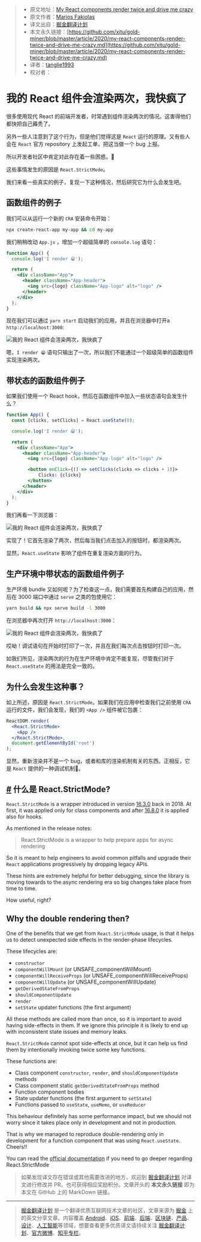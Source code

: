 > * 原文地址：[My React components render twice and drive me crazy](https://mariosfakiolas.com/blog/my-react-components-render-twice-and-drive-me-crazy/)
> * 原文作者：[Marios Fakiolas](https://mariosfakiolas.com/)
> * 译文出自：[掘金翻译计划](https://github.com/xitu/gold-miner)
> * 本文永久链接：[https://github.com/xitu/gold-miner/blob/master/article/2020/my-react-components-render-twice-and-drive-me-crazy.md](https://github.com/xitu/gold-miner/blob/master/article/2020/my-react-components-render-twice-and-drive-me-crazy.md)
> * 译者：[tanglie1993](https://github.com/tanglie1993)
> * 校对者：

# 我的 React 组件会渲染两次，我快疯了

很多使用现代 React 的前端开发者，时常遇到组件渲染两次的情况。这害得他们都快把自己薅秃了。

另外一些人注意到了这个行为，但是他们觉得这是 `React` 运行的原理。又有些人会在 `React` 官方 repository 上发起工单，把这当做一个 bug 上报。

所以开发者社区中肯定对此存在着一些困惑。😬

这些事情发生的原因是 `React.StrictMode`。

我们来看一些真实的例子，复现一下这种情况，然后研究它为什么会发生吧。

## 函数组件的例子

我们可以从运行一个新的 `CRA` 安装命令开始：

```bash
npx create-react-app my-app && cd my-app

```

我们稍稍改动 `App.js` ，增加一个超级简单的 `console.log` 语句：

```jsx
function App() {
  console.log('I render 😁');

  return (
    <div className="App">
      <header className="App-header">
        <img src={logo} className="App-logo" alt="logo" />
      </header>
    </div>
  );
}
```

现在我们可以通过 `yarn start` 启动我们的应用，并且在浏览器中打开a `http://localhost:3000`:

![我的 React 组件会渲染两次，我快疯了](https://d33wubrfki0l68.cloudfront.net/78209eaf74cbe91d5550a535981e6f4aa460985c/410d0/uploads/my-react-components-render-twice-and-drive-me-crazy-1.gif)

嗯，`I render 😁` 语句只输出了一次，所以我们不能通过一个超级简单的函数组件实现渲染两次。

## 带状态的函数组件例子

如果我们使用一个  React hook，然后在函数组件中加入一些状态语句会发生什么？

```jsx
function App() {
  const [clicks, setClicks] = React.useState(0);

  console.log('I render 😁');

  return (
    <div className="App">
      <header className="App-header">
        <img src={logo} className="App-logo" alt="logo" />

        <button onClick={() => setClicks(clicks => clicks + 1)}>
            Clicks: {clicks}
        </button>
      </header>
    </div>
  );
}

```

我们再看一下浏览器：

![我的 React 组件会渲染两次，我快疯了](https://d33wubrfki0l68.cloudfront.net/2db0d90efee738447ab91895cbf7d210d5bcc160/c47b8/uploads/my-react-components-render-twice-and-drive-me-crazy-2.gif)

实现了！它首先渲染了两次，然后每当我们点击加入的按钮时，都渲染两次。

显然，`React.useState` 影响了组件在重复渲染方面的行为。

## 生产环境中带状态的函数组件例子

生产环境 bundle 又如何呢？为了检查这一点，我们需要首先构建自己的应用，然后在 3000 端口中通过 `serve` 之类的包使用它：

```bash
yarn build && npx serve build -l 3000

```

在浏览器中再次打开 `http://localhost:3000`：

![我的 React 组件会渲染两次，我快疯了](https://d33wubrfki0l68.cloudfront.net/5984fc8b95768e6bb1b073880dedfe04c148563c/ee899/uploads/my-react-components-render-twice-and-drive-me-crazy-3.gif)

哎呦！调试语句在开始时打印了一次，并且在我们每次点击按钮时打印一次。

如我们所见，渲染两次的行为在生产环境中肯定不能复现，尽管我们对于 `React.useState` 的用法是完全一致的。

## 为什么会发生这种事？

如上所述，原因是 `React.StrictMode`。如果我们在应用中检查我们之前使用 `CRA` 运行的文件，我们会发现，我们的 `<App />` 组件被它包裹： 

```jsx
ReactDOM.render(
  <React.StrictMode>
    <App />
  </React.StrictMode>,
  document.getElementById('root')
);

```

显然，重新渲染并不是一个 bug，或者和库的渲染机制有关的东西。正相反，它是 `React` 提供的一种调试机制🤗。

## [#](/blog/my-react-components-render-twice-and-drive-me-crazy#what-is-reactstrictmode) 什么是 React.StrictMode?

`React.StrictMode` is a wrapper introduced in version [16.3.0](https://github.com/facebook/react/releases/tag/v16.3.0) back in 2018. At first, it was applied only for class components and after [16.8.0](https://github.com/facebook/react/releases/tag/v16.8.0) it is applied also for hooks.

As mentioned in the release notes:

> React.StrictMode is a wrapper to help prepare apps for async rendering

So it is meant to help engineers to avoid common pitfalls and upgrade their `React` applications progressively by dropping legacy APIs.

These hints are extremely helpful for better debugging, since the library is moving towards to the async rendering era so big changes take place from time to time.

How useful, right?

## Why the double rendering then?

One of the benefits that we get from `React.StrictMode` usage, is that it helps us to detect unexpected side effects in the render-phase lifecycles.

These lifecycles are:

* `constructor`
* `componentWillMount` (or UNSAFE_componentWillMount)
* `componentWillReceiveProps` (or UNSAFE_componentWillReceiveProps)
* `componentWillUpdate` (or UNSAFE_componentWillUpdate)
* `getDerivedStateFromProps`
* `shouldComponentUpdate`
* `render`
* `setState` updater functions (the first argument)

All these methods are called more than once, so it is important to avoid having side-effects in them. If we ignore this principle it is likely to end up with inconsistent state issues and memory leaks.

`React.StrictMode` cannot spot side-effects at once, but it can help us find them by intentionally invoking twice some key functions.

These functions are:

* Class component `constructor`, `render`, and `shouldComponentUpdate` methods
* Class component static `getDerivedStateFromProps` method
* Function component bodies
* State updater functions (the first argument to `setState`)
* Functions passed to `useState`, `useMemo`, or `useReducer`

This behaviour definitely has some performance impact, but we should not worry since it takes place only in development and not in production.

That is why we managed to reproduce double-rendering only in development for a function component that was using `React.useState`. Cheers!!

You can read the [official documentation](https://reactjs.org/docs/strict-mode.html) if you need to go deeper regarding React.StrictMode

> 如果发现译文存在错误或其他需要改进的地方，欢迎到 [掘金翻译计划](https://github.com/xitu/gold-miner) 对译文进行修改并 PR，也可获得相应奖励积分。文章开头的 **本文永久链接** 即为本文在 GitHub 上的 MarkDown 链接。

---

> [掘金翻译计划](https://github.com/xitu/gold-miner) 是一个翻译优质互联网技术文章的社区，文章来源为 [掘金](https://juejin.im) 上的英文分享文章。内容覆盖 [Android](https://github.com/xitu/gold-miner#android)、[iOS](https://github.com/xitu/gold-miner#ios)、[前端](https://github.com/xitu/gold-miner#前端)、[后端](https://github.com/xitu/gold-miner#后端)、[区块链](https://github.com/xitu/gold-miner#区块链)、[产品](https://github.com/xitu/gold-miner#产品)、[设计](https://github.com/xitu/gold-miner#设计)、[人工智能](https://github.com/xitu/gold-miner#人工智能)等领域，想要查看更多优质译文请持续关注 [掘金翻译计划](https://github.com/xitu/gold-miner)、[官方微博](http://weibo.com/juejinfanyi)、[知乎专栏](https://zhuanlan.zhihu.com/juejinfanyi)。
